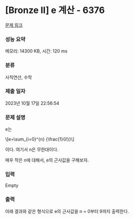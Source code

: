 # [Bronze II] e 계산 - 6376 

[문제 링크](https://www.acmicpc.net/problem/6376) 

### 성능 요약

메모리: 14300 KB, 시간: 120 ms

### 분류

사칙연산, 수학

### 제출 일자

2023년 10월 17일 22:56:54

### 문제 설명

<p>e는</p>

<p>\[e=\sum_{i=0}^{n} {\frac{1}{i!}}\]</p>

<p>이다. 여기서 n은 무한대이다.</p>

<p>매우 작은 n에 대해서, e의 근사값을 구해보자.</p>

### 입력 

 Empty

### 출력 

 <p>아래 결과와 같은 형식으로 e의 근사값을 n = 0부터 9까지 출력한다. </p>

